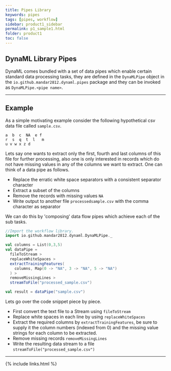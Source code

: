 ```yaml
---
title: Pipes Library
keywords: pipes
tags: [pipes, workflow]
sidebar: product1_sidebar
permalink: p1_sample1.html
folder: product1
toc: false
---
```


## DynaML Library Pipes

DynaML comes bundled with a set of data pipes which enable certain standard data processing tasks, they are defined in the ```DynaMLPipe``` object in the ```io.github.mandar2812.dynaml.pipes``` package and they can be invoked as ```DynaMLPipe.<pipe name>```.


------

## Example
As a simple motivating example consider the following hypothetical csv data file called ```sample.csv```.

```
a  b  c  NA  e f
r  s  q  t  l   m
u v w x z d
```

Lets say one wants to extract only the first, fourth and last columns of this file for further processing, also one is only interested in records which do not have missing values in any of the columns we want to extract. One can think of a data pipe as follows.

* Replace the erratic white space separators with a consistent separator character
* Extract a subset of the columns
* Remove the records with missing values ```NA```
* Write output to another file ```processedsample.csv``` with the comma character as separator

We can do this by 'composing' data flow pipes which achieve each of the sub tasks.

```scala
//Import the workflow library.
import io.github.mandar2812.dynaml.DynaMLPipe._

val columns = List(0,3,5)
val dataPipe =
  fileToStream >
  replaceWhiteSpaces >
  extractTrainingFeatures(
    columns, Map(0 -> "NA", 3 -> "NA", 5 -> "NA")
  ) >
  removeMissingLines >
  streamToFile("processed_sample.csv")

val result = dataPipe("sample.csv")
```

Lets go over the code snippet piece by piece.

* First convert the text file to a Stream using ```fileToStream```
* Replace white spaces in each line by using ```replaceWhiteSpaces```
* Extract the required columns by ```extractTrainingFeatures```, be sure to supply it the column numbers (indexed from 0) and the missing value strings for each column to be extracted.
* Remove missing records ```removeMissingLines```
* Write the resulting data stream to a file ```streamToFile("processed_sample.csv")```

-----

{% include links.html %}

